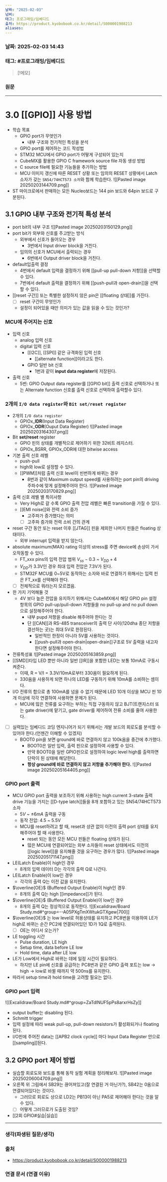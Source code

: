 ```yaml
---
날짜: "2025-02-03"
넘버: 
태그: 프로그래밍/임베디드
출처: https://product.kyobobook.co.kr/detail/S000001988213
aliases:
---
```

### 날짜:  2025-02-03 14:43

### 태그: #프로그래밍/임베디드 

>[!메모]
>

### 원문
---
# 3.0 [[GPIO]] 사용 방법
- 학습 목표
	- GPIO port가 무엇인가
		- 내부 구조와 전기적인 특성을 분석
	- GPIO port를 제어하는 코드 작성법
	- STM32 MCU에서 GPIO port가 어떻게 구성되어 있는지
	- CubeMX를 활용한 GPIO C framework source file 자동 생성 방법
	- C source file에 필요한 기능들을 추가하는 방법
	- MCU 이미지 갱신에 따른 RESET 상황 또는 임의의 RESET 상황에서 Latch 소자가 갖는 `SN54/74HCT573 소자`와 함께 학습한다.
![[Pasted image 20250203144709.png]]
- ST 마이크로에서 판매하는 모든 Nucleo보드는 144 pin 보드와 64pin 보드로 구분된다.

## 3.1 GPIO 내부 구조와 전기적 특성 분석
- port bit의 내부 구조
![[Pasted image 20250203150129.png]]
- port bit가 외부와 신호를 주고받는 방식
	- 외부에서 신호가 들어오는 경우
		- 3번에서 Input driver block을 거친다.
	- 임의의 신호가 MCU에서 출력되는 경우
		- 6번에서 Output driver block을 거친다.
- default입출력 결정
	- 4번에서 default 입력을 결정하기 위해 [[pull-up pull-down 저항]]을 선택할 수 있다.
	- 7번에서 default 출력을 결정하기 위해 [[push-pull과 open-drain]]을 선택할 수 있다.
- [[reset 구간]] 또는 특별한 설정하지 않은 pin은 [[floating 상태]]를 가진다.
	- [ ] reset 구간이 무엇인가
	- 설정이 되어있을 때만 의미가 있는 값을 읽을 수 있는 것인가?
### MCU에 주어지는 신호
- 입력 신호
	- analog 입력 신호
	- digital 입력 신호
		- [[I2C]], [[SPI]] 같은 규격화된 입력 신호
			- [[alternate function]]이라고도 한다.
		- GPIO 일반 bit 신호
			- 1번과 같이 **input data register**에 저장된다.
- 출력 신호
	- 5번: GPIO Output data register를 [[GPIO bit]] 출력 신호로 선택하거나 또는 Alternate function 신호를 출력 신호로 선택하여 출력할수 있다. 
### 2개의 `I/O data register`와 `Bit set/reset register`
- 2개의 `I/O data register`
	- GPIOx_**IDR**(Input Data Register)
	- GPIOx_**ODR**(Ouput Data Register)
![[Pasted image 20250203164307.png]]
- Bit **set/reset** register
	- GPIO 핀의 상태를 개별적으로 제어하기 위한 32비트 레지스터.
	- GPIOx_BSRR, GPIOx_ODR에 대한 bitwise access
- 기본 출력 신호 레벨
	- push-pull
	- high와 low로 설정할 수 있다.
	- [[PWM]]처럼 출력 신호 level이 빈번하게 바뀌는 경우
		- 8번과 같이 Maximum output speed를 사용하려는 port pin의 driving 주파수에 맞게 설정해주어야 한다.
![[Pasted image 20250203170829.png]]
- 출력 신호 레벨 별 특이사항
	- Very High로 갈 수록 GPIO 출력 전압 레벨은 빠른 transition을 가질 수 있다.
	- [[EMI noise]]와 전력 소비 증가
		- 고주파가 증가했다는 의미
		- [ ] 고주파 증가와 전력 소비 간의 관계
- reset 구간 동안 또는 reset 이후 [[JTAG]] 핀을 제외한 나머지 핀들은 floating 상태이다.
	- 외부 interrupt 입력을 받지 않는다.
- absolute maximum(MAX) rating 이상의 stress를 주면 device에 손상이 가서 오작동할 수 있다.
	- FT_xxx pins의 입력 전압 범위 $V_{ss} - 0.3$ ~ $V_{DD} + 4$ 
	- $V_{DD}$가 3.3V인 경우 최대 입력 전압은 7.3V가 된다.
	- STM32F MCU를 0~5V로 동작하는 소자와 바로 연결하기 위해서는 입력 핀은 FT_xx를 선택해야 한다.
	- [ ] 전체적으로 뭐라는지 모르겠음.
- 한 가지 기억해둘 것
	- 4V 보다 높은 전압을 유지하기 위해서는 CubeMX에서 해당 GPIO pin 설정 항목의 GPIO pull-up/pull-down 저항들을 no pull-up and no pull down 으로 설정해주어야 한다.
		- 내부 pupd 저항을 disable 해주어야 한다는 것
		- 단 [[CAN]]과 RS-485 transceiver의 출력 단 사이(120dha 종단 저항을 결선하는 곳)는 최대 5V로 한정된다.
			- 일반적인 한정이 아니라 5V를 사용하는 것이다.
			- [[push-pull과 open-drain|open-drain]]구조로 5V 출력을 내고자 한다면 설정해주어야 한다.
- 전류특성표
![[Pasted image 20250205163859.png]]
- [[SMD]]타입 LED 뿐만 아니라 일반 [[IR]]을 포함한 LED는 보통 10mA로 구동시켜준다.
	- 이때, R = V/I = 3.3V/10mA로부터 330옴이 필요하게 된다.
	- 330옴을 사용하게 되면 하나의 LED를 구동하기 위해 10mA를 소비하는 셈이다.
- I/O 전류의 합으로 총 100mA를 넘을 수 없기 때문에 LED 10개 이상을 MCU 핀 10개 이상에 각각 연결하여 사용하면 문제가 된다.
	- MCU에 많은 전류를 요구하는 부하는 직접 구동하지 않고 BJT(트랜지스터 또는 gate driver)에 맡기고, gate driver를 제어하여 전류 소비를 줄여 사용한다.
- [ ] 실력있는 임베디드 코딩 엔지니어가 되기 위해서는 개발 보드의 회로도를 분석할 수 있어야 한다.(언젠간 이해할 수 있겠지)
	- BOOT0 pin을 보면 ground에 바로 연결하지 않고 100k옴을 중간에 추가했다.
		- BOOT0은 일반 입력, 출력 핀으로 설정하여 사용할 수 있다.
		- 만약 BOOT0을 일반 GPIO핀으로 설정하여 logic level high를 출력하면 단락이 된 상태에 해당한다.
		- **항상 ground에 바로 연결하지 않고 저항을 추가해야 한다.**
![[Pasted image 20250205164405.png]]
### GPIO port 출력
- MCU GPIO port 출력을 보조하기 위해 사용하는 high current 3-state 출력 drive 기능을 가지는 [[D-type latch]]들을 8개 포함하고 있는 SN54/74HCT573 소자
	- $5V$ ~ $\pm6mA$ 출력을 구동
	- 동작 전압: 4.5 ~ 5.5V
	- MCU를 reset하려고 할 때, reset과 상관 없이 이전의 출력 port 상태를 유지해주어야 할 때 사용한다.
		- reset 되는 동안 모든 MCU 핀들은 floating 상태가 된다.
		- 많은 MCU에 연결되어있는 외부 소자들이 reset 상태에서도 이전의 [[logic level]]을 유지해줄 것을 요구하는 경우가 많다.
![[Pasted image 20250205171147.png]]
- LE(Latch Enable)이 high인 경우
	- 8개의 입력 데이터 D는 각각의 출력 Q로 나간다.
- LE(Latch Enable)이 low인 경우
	- 각각의  출력 Q는 이전 값을 유지한다.
- $\overline{OE}$ (Buffered Output Enable)이 high인 경우
	- 8개의 출력 Q는 high [[impedance]]가 된다.
- $\overline{OE}$ (Buffered Output Enable)이 low인 경우
	- 8개의 출력 Q는 정상적으로 동작한다.
![[Excalidraw/Board Study.md#^group=--A05PXgTmXWtukGTXgew|700]]
-  $\overline{OE}$ 는 low level로 허용상태를 유지하고 PC8번을 이용하여 LE가 high로 바뀌는 순간 PC2에 연결되어있던 1D가 1Q로 출력된다.
	- [ ] OE는 어디서 오는가?
- LE toggling 시간
	- Pulse duration, LE high
	- Setup time, data before LE low
	- Hold time, data after LE low
- LE가 Low에서 High로 바뀌는 데에 일정 시간이 필요하다.
	- 하지만 LE pin에 신호를 공급하는 PC8번과 같은 GPIO 출력 포트는 low -> high -> low로 바뀔 때까지 약 500ns를 유지한다.
- 따라서 setup time과 hold time을 고려할 필요는 없다.
### GPIO port 입력
![[Excalidraw/Board Study.md#^group=ZaTdlNUF5pPs8arxrHsZy]]
- output buffer는 disabling 된다.
- Schmitt trigger
- 입력 설정에 따라 weak pull-up, pull-down resistors가 활성화되거나 floating된다.
- I/O핀에 주어진 data는 [[APB2 clock cycle]] 마다 Input Data Register 안으로 [[sampling]]된다.
## 3.2 GPIO port 제어 방법
- 실습할 회로도와 보드를 통해 동작 실험 계획을 정리해보자.
![[Pasted image 20250206004709.png]]
- 오른쪽 위 그림에서 SB29는 끊어져있고(잘 연결된 거 아닌가?), SB42는 0옴으로 연결되어있다는 것이다.
	- 그러므로 회로도 상으로 LD2는 PB13이 아닌 PA5로 제어해야 한다는 것을 알 수 있다.
	- [ ] 어떻게 그러므로가 도출된 것임?
- [[2회 GPIO#실습|실습]]

---
### 생각(파생된 질문/생각)

### 출처
- https://product.kyobobook.co.kr/detail/S000001988213

### 연결 문서 (연결 이유)
